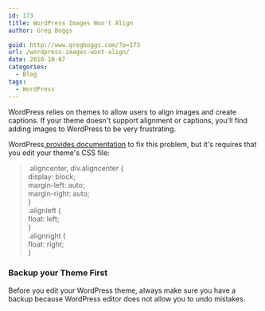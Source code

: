 ```yaml
---
id: 173
title: WordPress Images Won't Align
author: Greg Boggs

guid: http://www.gregboggs.com/?p=173
url: /wordpress-images-wont-align/
date: 2010-10-07
categories:
  - Blog
tags:
  - WordPress
---
```

WordPress relies on themes to allow users to align images and create captions. If your theme doesn't support alignment or captions, you'll find adding images to WordPress to be very frustrating.

WordPress[ provides documentation][1] to fix this problem, but it's requires that you edit your theme's CSS file:

> .aligncenter, div.aligncenter {  
> display: block;  
> margin-left: auto;  
> margin-right: auto;  
> }  
> .alignleft {  
> float: left;  
> }  
> .alignright {  
> float: right;  
> } 

### Backup your Theme First

Before you edit your WordPress theme, always make sure you have a backup because WordPress editor does not allow you to undo mistakes.

 [1]: http://codex.wordpress.org/CSS